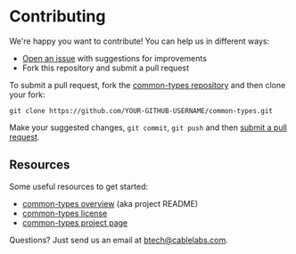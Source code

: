 # Contributing

We're happy you want to contribute! You can help us in different ways:

- [Open an issue][1] with suggestions for improvements
- Fork this repository and submit a pull request

[1]: https://github.com/cablelabs/common-types/issues

To submit a pull request, fork the [common-types repository][2] and then clone your fork:

````
git clone https://github.com/YOUR-GITHUB-USERNAME/common-types.git
````

[2]: https://github.com/cablelabs/common-types

Make your suggested changes, `git commit`, `git push` and then [submit a pull request][3].

[3]: https://github.com/cablelabs/common-types/compare

## Resources

Some useful resources to get started:
- [common-types overview][4] (aka project README)
- [common-types license][5]
- [common-types project page][6]

[4]: README.md
[5]: LICENSE.md
[6]: http://cablelabs.github.io/common-types/

Questions? Just send us an email at btech@cablelabs.com.
